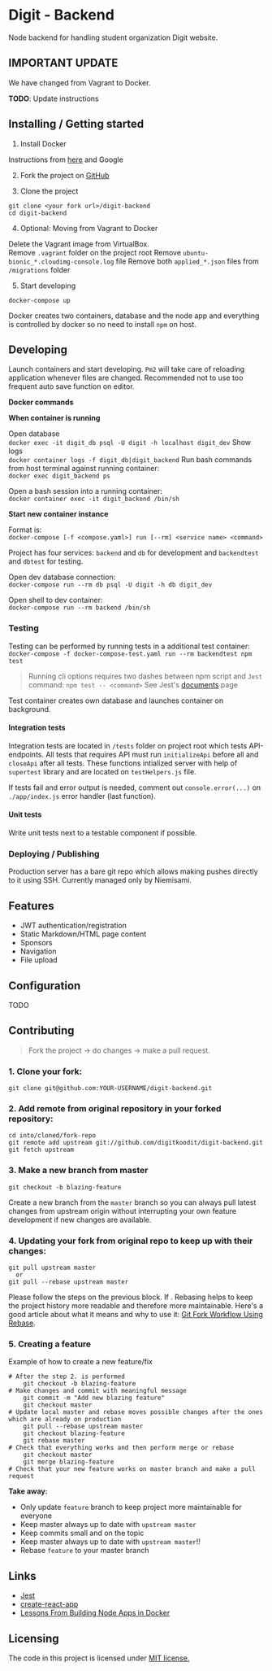 # Digit - Backend

Node backend for handling student organization Digit website. 

## IMPORTANT UPDATE

We have changed from Vagrant to Docker.

**TODO**: Update instructions

## Installing / Getting started

1. Install Docker

Instructions from [here](https://runnable.com/docker/getting-started/) and Google

2. Fork the project on [GitHub](https://help.github.com/en/articles/fork-a-repo)

3. Clone the project

```shell
git clone <your fork url>/digit-backend
cd digit-backend
```

4. Optional: Moving from Vagrant to Docker

Delete the Vagrant image from VirtualBox.\
Remove `.vagrant` folder on the project root
Remove `ubuntu-bionic_*.cloudimg-console.log` file
Remove both `applied_*.json` files from `/migrations` folder

5. Start developing

```
docker-compose up
```

Docker creates two containers, database and the node app and everything is controlled by docker so no need to install `npm` on host.

## Developing

Launch containers and start developing. `Pm2` will take care of reloading application whenever files are changed. Recommended not to use too frequent auto save function on editor. 

**Docker commands**

**When container is running**

Open database\
`docker exec -it digit_db psql -U digit -h localhost digit_dev`
Show logs\
`docker container logs -f digit_db|digit_backend`
Run bash commands from host terminal against running container:\
`docker exec digit_backend ps`

Open a bash session into a running container:\
`docker container exec -it digit_backend /bin/sh`

**Start new container instance**

Format is:\
`docker-compose [-f <compose.yaml>] run [--rm] <service name> <command>`

Project has four services: `backend` and `db` for development and `backendtest` and `dbtest` for testing.

Open dev database connection:\
`docker-compose run --rm db psql -U digit -h db digit_dev`

Open shell to dev container:\
`docker-compose run --rm backend /bin/sh`

### Testing

Testing can be performed by running tests in a additional test container:\
`docker-compose -f docker-compose-test.yaml run --rm backendtest npm test`

> Running cli options requires two dashes between npm script and `Jest` command: `npm test -- <command>`
> See Jest's [documents](https://jestjs.io/docs/en/cli.html) page

Test container creates own database and launches container on background.

#### Integration tests 

Integration tests are located in `/tests` folder on project root which tests API-endpoints. All tests that requires API must run `initializeApi` before all and `closeApi` after all tests. These functions intialized server with help of `supertest` library and are located on `testHelpers.js` file.

If tests fail and error output is needed, comment out `console.error(...)` on `./app/index.js` error handler (last function).  

#### Unit tests 

Write unit tests next to a testable component if possible.

### Deploying / Publishing

Production server has a bare git repo which allows making pushes directly to it using SSH. Currently managed only by Niemisami.

## Features

* JWT authentication/registration
* Static Markdown/HTML page content
* Sponsors
* Navigation
* File upload

## Configuration

TODO

## Contributing

> Fork the project -> do changes -> make a pull request.

### 1. Clone your fork:

    git clone git@github.com:YOUR-USERNAME/digit-backend.git

### 2. Add remote from original repository in your forked repository: 

    cd into/cloned/fork-repo
    git remote add upstream git://github.com/digitkoodit/digit-backend.git
    git fetch upstream

### 3. Make a new branch from master

    git checkout -b blazing-feature

Create a new branch from the `master` branch so you can always pull latest changes from upstream origin without interrupting your own feature development if new changes are available.

### 4. Updating your fork from original repo to keep up with their changes:

    git pull upstream master
      or
    git pull --rebase upstream master

 Please follow the steps on the previous block. If . Rebasing helps to keep the project history more readable and therefore more maintainable. Here's a good article about what it means and why to use it: [Git Fork Workflow Using Rebase](https://medium.com/@ruthmpardee/git-fork-workflow-using-rebase-587a144be470). 

### 5. Creating a feature

Example of how to create a new feature/fix

    # After the step 2. is performed
        git checkout -b blazing-feature
    # Make changes and commit with meaningful message
        git commit -m "Add new blazing feature"
        git checkout master
    # Update local master and rebase moves possible changes after the ones which are already on production
        git pull --rebase upstream master 
        git checkout blazing-feature
        git rebase master
    # Check that everything works and then perform merge or rebase
        git checkout master
        git merge blazing-feature
    # Check that your new feature works on master branch and make a pull request

**Take away:**
- Only update `feature` branch to keep project more maintainable for everyone
- Keep master always up to date with `upstream master`
- Keep commits small and on the topic
- Keep master always up to date with `upstream master`!!
- Rebase `feature` to your master branch

## Links

- [Jest](https://jestjs.io/docs/en/getting-started)
- [create-react-app](https://github.com/facebook/create-react-app)
- [Lessons From Building Node Apps in  Docker](https://jdlm.info/articles/2019/09/06/lessons-building-node-app-docker.html)

## Licensing

The code in this project is licensed under [MIT license.](/LICENSE)